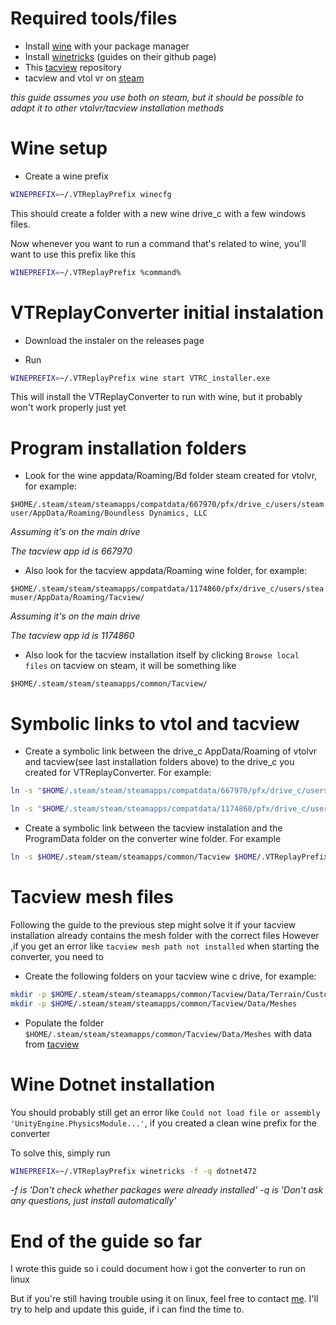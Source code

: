 # Required tools/files
- Install [wine](https://www.winehq.org/) with your package manager
- Install [winetricks](https://github.com/Winetricks/winetricks) (guides on their github page)
- This [tacview](https://github.com/Vyrtuoz/Tacview/tree/master) repository
- tacview and vtol vr on [steam](https://store.steampowered.com/)

*this guide assumes you use both on steam, but it should be possible to adapt it to other vtolvr/tacview installation methods*

# Wine setup
- Create a wine prefix

```bash
WINEPREFIX=~/.VTReplayPrefix winecfg
```

This should create a folder with a new wine drive_c with a few windows files.

Now whenever you want to run a command that's related to wine, you'll want to use this prefix like this

```bash
WINEPREFIX=~/.VTReplayPrefix %command%
```

# VTReplayConverter initial instalation
- Download the instaler on the releases page

- Run 

```bash
WINEPREFIX=~/.VTReplayPrefix wine start VTRC_installer.exe
```

This will install the VTReplayConverter to run with wine, but it probably won't work properly just yet
# Program installation folders
- Look for the wine appdata/Roaming/Bd folder steam created for vtolvr, for example:

`$HOME/.steam/steam/steamapps/compatdata/667970/pfx/drive_c/users/steamuser/AppData/Roaming/Boundless Dynamics, LLC`

*Assuming it's on the main drive*

*The tacview app id is 667970*

- Also look for the tacview appdata/Roaming wine folder, for example:

`$HOME/.steam/steam/steamapps/compatdata/1174860/pfx/drive_c/users/steamuser/AppData/Roaming/Tacview/`

*Assuming it's on the main drive*

*The tacview app id is 1174860*

- Also look for the tacview installation itself by clicking `Browse local files` on tacview on steam, it will be something like

`$HOME/.steam/steam/steamapps/common/Tacview/`


# Symbolic links to vtol and tacview

- Create a symbolic link between the drive_c AppData/Roaming of vtolvr and tacview(see last installation folders above) to the drive_c you created for VTReplayConverter. For example:

```bash
ln -s "$HOME/.steam/steam/steamapps/compatdata/667970/pfx/drive_c/users/steamuser/AppData/Roaming/Boundless Dynamics, LLC" "$HOME/.VTReplayPrefix/drive_c/users/$USER/AppData/Roaming/Boundless Dynamics, LLC"
```

```bash
ln -s "$HOME/.steam/steam/steamapps/compatdata/1174860/pfx/drive_c/users/steamuser/AppData/Roaming/Tacview" "$HOME/.VTReplayPrefix/drive_c/users/$USER/AppData/Roaming/Tacview"
```

- Create a symbolic link between the tacview instalation and the ProgramData folder on the converter wine folder. For example

```bash
ln -s $HOME/.steam/steam/steamapps/common/Tacview $HOME/.VTReplayPrefix/drive_c/ProgramData/Tacview
```

# Tacview mesh files
Following the guide to the previous step might solve it if your tacview installation already contains the mesh folder with the correct files
However ,if you get an error like `tacview mesh path not installed` when starting the converter, you need to

- Create the following folders on your tacview wine c drive, for example:
```bash
mkdir -p $HOME/.steam/steam/steamapps/common/Tacview/Data/Terrain/Custom
mkdir -p $HOME/.steam/steam/steamapps/common/Tacview/Data/Meshes
```
- Populate the folder `$HOME/.steam/steam/steamapps/common/Tacview/Data/Meshes` with data from [tacview](https://github.com/Vyrtuoz/Tacview/tree/master/3D%20Models/Data/Meshes)

# Wine Dotnet installation
You should probably still get an error like `Could not load file or assembly 'UnityEngine.PhysicsModule...'`, if you created a clean wine prefix for the converter

To solve this, simply run

```bash
WINEPREFIX=~/.VTReplayPrefix winetricks -f -q dotnet472
```
*-f is 'Don't check whether packages were already installed'*
*-q is 'Don't ask any questions, just install automatically'*

# End of the guide so far
I wrote this guide so i could document how i got the converter to run on linux

But if you're still having trouble using it on linux, feel free to contact [me](https://github.com/RodolphoVSantoro). I'll try to help and update this guide, if i can find the time to.

